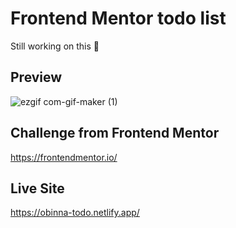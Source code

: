 # Frontend Mentor todo list
Still working on this 🙂

## Preview
![ezgif com-gif-maker (1)](https://user-images.githubusercontent.com/105124616/169880502-9c8e9361-fb7f-4880-9fd2-d2082b89553d.gif)

## Challenge from Frontend Mentor
https://frontendmentor.io/

## Live Site
https://obinna-todo.netlify.app/

